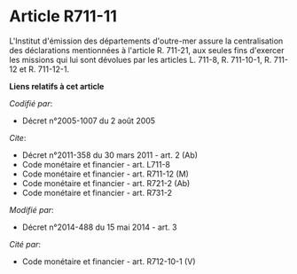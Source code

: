 # Article R711-11

L'Institut d'émission des départements d'outre-mer assure la centralisation des déclarations mentionnées à l'article R.
711-21, aux seules fins d'exercer les missions qui lui sont dévolues par les articles L. 711-8, R. 711-10-1, R. 711-12 et R.
711-12-1.

**Liens relatifs à cet article**

_Codifié par_:

  - Décret n°2005-1007 du 2 août 2005

_Cite_:

  - Décret n°2011-358 du 30 mars 2011 - art. 2 (Ab)
  - Code monétaire et financier - art. L711-8
  - Code monétaire et financier - art. R711-12 (M)
  - Code monétaire et financier - art. R721-2 (Ab)
  - Code monétaire et financier - art. R731-2

_Modifié par_:

  - Décret n°2014-488 du 15 mai 2014 - art. 3

_Cité par_:

  - Code monétaire et financier - art. R712-10-1 (V)
